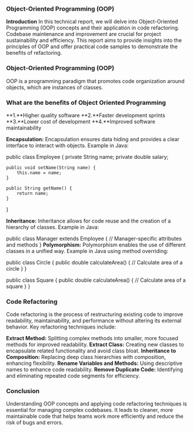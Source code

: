 ### Object-Oriented Programming (OOP) 

**Introduction**
In this technical report, we will delve into Object-Oriented Programming (OOP) concepts and their application in code refactoring. Codebase maintenance and improvement are crucial for project sustainability and efficiency. This report aims to provide insights into the principles of OOP and offer practical code samples to demonstrate the benefits of refactoring.

### Object-Oriented Programming (OOP)
OOP is a programming paradigm that promotes code organization around objects, which are instances of classes. 

### What are the benefits of Object Oriented Programming
**1.**Higher quality software
**2.**Faster development sprints
**3.**Lower cost of development
**4.**Improved software maintainability

**Encapsulation:** Encapsulation ensures data hiding and provides a clear interface to interact with objects. Example in Java:


public class Employee {
    private String name;
    private double salary;

    public void setName(String name) {
        this.name = name;
    }

    public String getName() {
        return name;
    }
}

 **Inheritance:** Inheritance allows for code reuse and the creation of a hierarchy of classes. Example in Java:


public class Manager extends Employee {
    // Manager-specific attributes and methods
}
**Polymorphism:** Polymorphism enables the use of different classes in a unified way. Example in Java using method overriding:


public class Circle {
    public double calculateArea() {
        // Calculate area of a circle
    }
}

public class Square {
    public double calculateArea() {
        // Calculate area of a square
    }
}
### Code Refactoring
Code refactoring is the process of restructuring existing code to improve readability, maintainability, and performance without altering its external behavior. Key refactoring techniques include:

 **Extract Method:** Splitting complex methods into smaller, more focused methods for improved readability.
**Extract Class:** Creating new classes to encapsulate related functionality and avoid class bloat.
**Inheritance to Composition:** Replacing deep class hierarchies with composition, enhancing flexibility.
**Rename Variables and Methods:** Using descriptive names to enhance code readability.
**Remove Duplicate Code:** Identifying and eliminating repeated code segments for efficiency.

### Conclusion
Understanding OOP concepts and applying code refactoring techniques is essential for managing complex codebases. It leads to cleaner, more maintainable code that helps teams work more efficiently and reduce the risk of bugs and errors.


